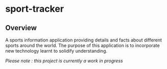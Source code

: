 # sport-tracker

## Overview

 A sports information application providing details and facts about different sports around the world. The purpose of this application is to incorporate new technology learnt to solidify understanding.
 
 *Please note : this project is currently a work in progress*
